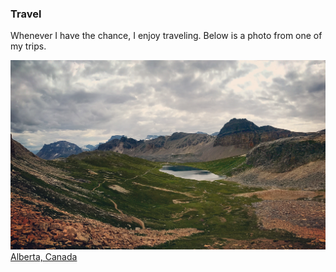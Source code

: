 ---
---
### Travel
Whenever I have the chance, I enjoy traveling. Below is a photo from one of my trips. 

![Lake Helen](/pics/IMG_6896.JPG)
[Alberta, Canada](https://goo.gl/maps/NBE9uhN3whaPzVR17)
<br />
<br />
<br />
